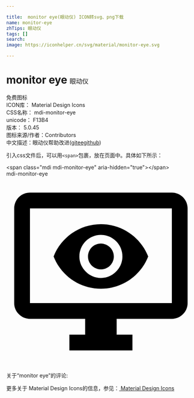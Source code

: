 ```yaml
---

title:  monitor eye(眼动仪) ICON转svg、png下载
name: monitor-eye
zhTips: 眼动仪
tags: []
search: 
image: https://iconhelper.cn/svg/material/monitor-eye.svg

---
```


# monitor eye  <small style="font-size: 60%;font-weight: 100">眼动仪</small>


<div class="detail-page">
<p>
<span><span class="badge-success badge">免费图标</span> </span>
<br/>
<span>
ICON库：
<span class="badge-secondary badge">Material Design Icons</span> 
</span>
<br/>
<span>
CSS名称：
<span class="badge-secondary badge">mdi-monitor-eye</span> 
</span>
<br/>
<span>
unicode：
<span class="badge-secondary badge">F13B4</span> 
<copy-btn content='F13B4' btn-title=""></copy-btn>
<copy-btn :content='String.fromCodePoint(parseInt("F13B4", 16))' btn-title="复制U"></copy-btn>
</span>
<br/>
<span>
版本：
<span class="badge-secondary badge">5.0.45</span> 
</span>
<br/>
<span>图标来源/作者：<span class="badge-light badge">Contributors</span></span> 
<br/>
<span class="zh-detail">中文描述：<span class="badge-primary badge">眼动仪</span><span class="help-link"><span>帮助改进</span>(<a href="https://gitee.com/liuwave/icon-helper/edit/master/json/material/monitor-eye.json" target="_blank" rel="noopener noreferrer">gitee</a><a href="https://github.com/liuwave/icon-helper/edit/master/json/material/monitor-eye.json" target="_blank" rel="noopener noreferrer">github</a></span>)</span><br/>
</p>
</div>
<div class="alert alert-dark">
  <i class="mdi mdi-monitor-eye mdi-48px"></i>
  <i class="mdi mdi-monitor-eye mdi-36px"></i>
  <i class="mdi mdi-monitor-eye mdi-24px"></i>
  <i class="mdi mdi-monitor-eye mdi-18px"></i>
</div>
<div>
  <p>引入css文件后，可以用<code>&lt;span&gt;</code>包裹，放在页面中。具体如下所示：    
  </p>
  <div class="alert alert-primary" style="font-size: 14px">
    &lt;span class="mdi mdi-monitor-eye" aria-hidden="true"&gt;&lt;/span&gt;
    <copy-btn content='<span class="mdi mdi-monitor-eye" aria-hidden="true"></span>'></copy-btn>
  </div>
  <div class="alert alert-secondary">
    <i class="mdi mdi-monitor-eye"
    style="font-size: 24px"
    aria-hidden="true"></i> mdi-monitor-eye
    <copy-btn content="mdi-monitor-eye" btn-title="复制图标名称"></copy-btn>
  </div>
</div>
<div id="svg" class="svg-wrap">
<svg xmlns="http://www.w3.org/2000/svg" viewBox="0 0 24 24"><path d="M3 4V16H21V4H3M3 2H21C22.1 2 23 2.89 23 4V16C23 16.53 22.79 17.04 22.41 17.41C22.04 17.79 21.53 18 21 18H14V20H16V22H8V20H10V18H3C2.47 18 1.96 17.79 1.59 17.41C1.21 17.04 1 16.53 1 16V4C1 2.89 1.89 2 3 2M10.84 8.93C11.15 8.63 11.57 8.45 12 8.45C12.43 8.46 12.85 8.63 13.16 8.94C13.46 9.24 13.64 9.66 13.64 10.09C13.64 10.53 13.46 10.94 13.16 11.25C12.85 11.56 12.43 11.73 12 11.73C11.57 11.73 11.15 11.55 10.84 11.25C10.54 10.94 10.36 10.53 10.36 10.09C10.36 9.66 10.54 9.24 10.84 8.93M10.07 12C10.58 12.53 11.28 12.82 12 12.82C12.72 12.82 13.42 12.53 13.93 12C14.44 11.5 14.73 10.81 14.73 10.09C14.73 9.37 14.44 8.67 13.93 8.16C13.42 7.65 12.72 7.36 12 7.36C11.28 7.36 10.58 7.65 10.07 8.16C9.56 8.67 9.27 9.37 9.27 10.09C9.27 10.81 9.56 11.5 10.07 12M6 10.09C6.94 7.7 9.27 6 12 6C14.73 6 17.06 7.7 18 10.09C17.06 12.5 14.73 14.18 12 14.18C9.27 14.18 6.94 12.5 6 10.09Z" /></svg>
</div>
<detail full-name='mdi-monitor-eye'></detail>
<div>
<p>关于“monitor eye”的评论:</p>
</div>
<Vssue title="关于“monitor eye”的评论" ></Vssue>    
<div><p>更多关于 Material Design Icons的信息，参见：<a target="_blank" href="https://iconhelper.cn/material.html"> Material Design Icons</a>
</p></div>
